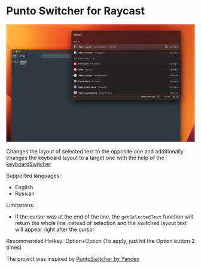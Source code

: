 # Punto Switcher for Raycast

![](media/example.png)

Changes the layout of selected text to the opposite one and additionally changes the keyboard layout to a target one with the help of the [keyboardSwitcher](https://github.com/Lutzifer/keyboardSwitcher)


Supported languages:
- English
- Russian

Limitations:
- If the cursor was at the end of the line, the `getSelectedText` function will return the whole line instead of selection and the switched layout text will appear right after the cursor

Recommended Hotkey: Option+Option (To apply, just hit the Option button 2 times)

The project was inspired by [PuntoSwitcher by Yandex](https://yandex.ru/soft/punto/)
